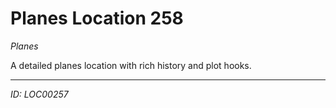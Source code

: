 # Planes Location 258

*Planes*

A detailed planes location with rich history and plot hooks.

---
*ID: LOC00257*